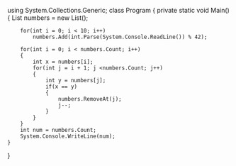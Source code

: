 using System.Collections.Generic;
class Program
{
    private static void Main()
    {
        List<int> numbers = new List<int>();

        for(int i = 0; i < 10; i++)
            numbers.Add(int.Parse(System.Console.ReadLine()) % 42);

        for(int i = 0; i < numbers.Count; i++)
        {
            int x = numbers[i];
            for(int j = i + 1; j <numbers.Count; j++)
            {
                int y = numbers[j];
                if(x == y)
                {
                    numbers.RemoveAt(j);
                    j--;
                }
            }
        }
        int num = numbers.Count;
        System.Console.WriteLine(num);
    }
}